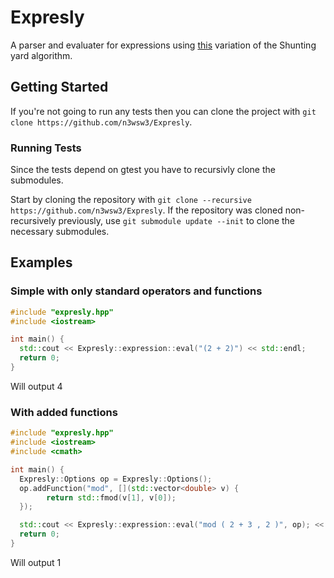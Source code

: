 # Expresly

A parser and evaluater for expressions using [this](https://blog.kallisti.net.nz/2008/02/extension-to-the-shunting-yard-algorithm-to-allow-variable-numbers-of-arguments-to-functions/) variation of the Shunting yard algorithm.

## Getting Started

If you're not going to run any tests then you can clone the project with `git clone https://github.com/n3wsw3/Expresly`.

### Running Tests

Since the tests depend on gtest you have to recursivly clone the submodules.

Start by cloning the repository with `git clone --recursive https://github.com/n3wsw3/Expresly`.
If the repository was cloned non-recursively previously, use `git submodule update --init` to clone the necessary submodules.

## Examples

### Simple with only standard operators and functions

```cpp
#include "expresly.hpp"
#include <iostream>

int main() {
  std::cout << Expresly::expression::eval("(2 + 2)") << std::endl;
  return 0;
}
```

Will output 4

### With added functions

```cpp
#include "expresly.hpp"
#include <iostream>
#include <cmath>

int main() {
  Expresly::Options op = Expresly::Options();
  op.addFunction("mod", [](std::vector<double> v) {
		return std::fmod(v[1], v[0]);
  });

  std::cout << Expresly::expression::eval("mod ( 2 + 3 , 2 )", op); << std::endl;
  return 0;
}
```

Will output 1
